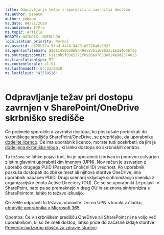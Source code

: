 ```yaml
---
title: Odpravljanje težav s sporočili o zavrnitvi dostopa
ms.author: pebaum
author: pebaum
ms.date: 04/21/2020
ms.audience: ITPro
ms.topic: article
ROBOTS: NOINDEX, NOFOLLOW
localization_priority: Normal
ms.assetid: d678b57a-53ad-4414-9423-d8726a0c532f
ms.openlocfilehash: 82e11458529b8a49e583b1a6963a51e2a466bfd6
ms.sourcegitcommit: 631cbb5f03e5371f0995e976536d24e9d13746c3
ms.translationtype: MT
ms.contentlocale: sl-SI
ms.lasthandoff: 04/22/2020
ms.locfileid: "43758516"
---
```

# <a name="troubleshoot-access-denied-messages-in-sharepointonedrive-admin-center"></a>Odpravljanje težav pri dostopu zavrnjen v SharePoint/OneDrive skrbniško središče

Če prejmete sporočilo o zavrnitvi dostopa, ko poskušate prebrskati do skrbniškega središča SharePoint/OneDrive, se prepričajte, da [uporabniku dodelite licenco](https://docs.microsoft.com/office365/admin/subscriptions-and-billing/assign-licenses-to-users?view=o365-worldwide&amp;tabs=One). Če ima uporabnik licenco, morate tudi poskrbeti, da jim je [dodeljena skrbniška vloga](https://docs.microsoft.com/office365/admin/add-users/about-admin-roles?view=o365-worldwide) , ki lahko dostopa do skrbniških centrov.

Ta težava se lahko pojavi tudi, ko je uporabnik izbrisan in ponovno ustvarjen z istim glavnim uporabniškim imenom (UPN). Nov račun je ustvarjen z uporabo drugega PUID (Passport Enolični ID) vrednost. Ko uporabnik poskuša dostopati do zbirke mest ali njihove storitve OneDrive, ima uporabnik napačen PUID. Drugi scenarij vključuje sinhronizacijo imenika z organizacijsko enoto Active Directory (OU). Če so se uporabniki že prijavili v SharePoint, nato pa se premaknejo v drug OU in se znova sinhronizira s SharePointom, lahko to težavo izkusijo.

Če želite odpraviti to težavo, obnovite izvirno UPN s koraki v članku, [obnovite uporabnika v Microsoft 365](https://docs.microsoft.com/office365/admin/add-users/restore-user?view=o365-worldwide).

Opomba: Če v skrbniškem središču OneDrive ali SharePoint ni na voljo več uporabnikom, ki so že imeli dostop, lahko pride do začasne izdaje storitve.  [Preverite nadzorno ploščo za zdravje storitve](https://portal.office.com/adminportal/home#/servicehealth).


